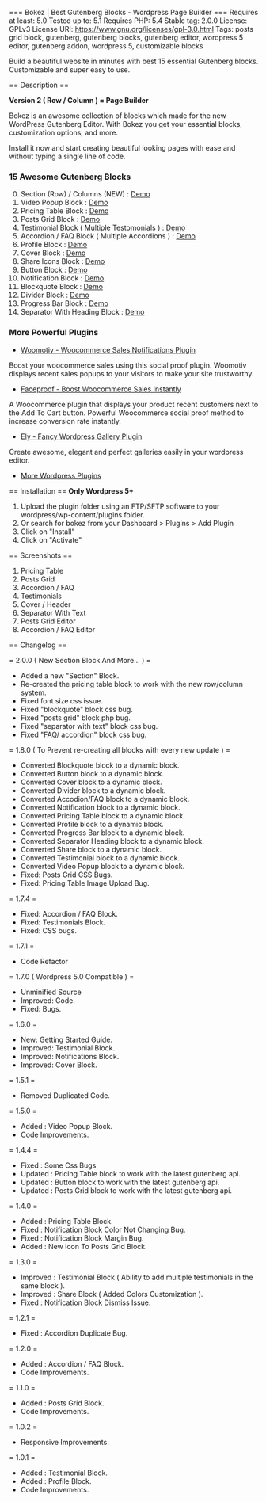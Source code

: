 === Bokez | Best Gutenberg Blocks - Wordpress Page Builder ===
Requires at least: 5.0
Tested up to: 5.1
Requires PHP: 5.4
Stable tag: 2.0.0
License: GPLv3
License URI: https://www.gnu.org/licenses/gpl-3.0.html
Tags: posts grid block, gutenberg, gutenberg blocks, gutenberg editor, wordpress 5 editor, gutenberg addon, wordpress 5, customizable blocks

Build a beautiful website in minutes with best 15 essential Gutenberg blocks. Customizable and super easy to use.

== Description ==

**Version 2 ( Row / Column ) = Page Builder**

Bokez is an awesome collection of blocks which made for the new WordPress Gutenberg Editor. With Bokez you get your essential blocks, customization options, and more. 

Install it now and start creating beautiful looking pages with ease and without typing a single line of code.

### 15 Awesome Gutenberg Blocks

0. Section (Row) / Columns (NEW) : [Demo](http://demo.delabon.com/bokez/)
1. Video Popup Block : [Demo](http://demo.delabon.com/bokez/video-popup/)
2. Pricing Table Block : [Demo](http://demo.delabon.com/bokez/pricing-table)
3. Posts Grid Block : [Demo](http://demo.delabon.com/bokez/posts-grid)
4. Testimonial Block ( Multiple Testomonials ) : [Demo](http://demo.delabon.com/bokez/testimonial)
5. Accordion / FAQ Block ( Multiple Accordions ) : [Demo](http://demo.delabon.com/bokez/accordion-faq)
6. Profile Block : [Demo](http://demo.delabon.com/bokez/profile)
7. Cover Block : [Demo](http://demo.delabon.com/bokez/cover)
8. Share Icons Block : [Demo](http://demo.delabon.com/bokez/share)
9. Button Block : [Demo](http://demo.delabon.com/bokez/button)
10. Notification Block : [Demo](http://demo.delabon.com/bokez/notification)
11. Blockquote Block : [Demo](http://demo.delabon.com/bokez/blockquote/)
12. Divider Block : [Demo](http://demo.delabon.com/bokez/divider)
13. Progress Bar Block : [Demo](http://demo.delabon.com/bokez/progress-bar)
14. Separator With Heading Block : [Demo](http://demo.delabon.com/bokez/separator-with-text)

### More Powerful Plugins

* [Woomotiv - Woocommerce Sales Notifications Plugin](https://wordpress.org/plugins/woomotiv/)

Boost your woocommerce sales using this social proof plugin. Woomotiv displays recent sales popups to your visitors to make your site trustworthy.

* [Faceproof - Boost Woocommerce Sales Instantly](https://codecanyon.net/item/faceproof-boost-woocommerce-sales-instantly/22835201)

A Woocommerce plugin that displays your product recent customers next to the Add To Cart button. Powerful Woocommerce social proof method to increase conversion rate instantly.

* [Ely - Fancy Wordpress Gallery Plugin](https://codecanyon.net/item/ely-wordpress-gallery-plugin/22116166)

Create awesome, elegant and perfect galleries easily in your wordpress editor.

* [More Wordpress Plugins](https://delabon.com)

== Installation ==
**Only Wordpress 5+**

1. Upload the plugin folder using an FTP/SFTP software to your wordpress/wp-content/plugins folder.
2. Or search for bokez from your Dashboard > Plugins > Add Plugin
3. Click on "Install"
4. Click on "Activate"

== Screenshots ==

1. Pricing Table
2. Posts Grid
3. Accordion / FAQ
4. Testimonials
5. Cover / Header
6. Separator With Text
7. Posts Grid Editor
8. Accordion / FAQ Editor

== Changelog ==

= 2.0.0 ( New Section Block And More... ) = 

* Added a new "Section" Block.
* Re-created the pricing table block to work with the new row/column system.
* Fixed font size css issue.
* Fixed "blockquote" block css bug.
* Fixed "posts grid" block php bug.
* Fixed "separator with text" block css bug.
* Fixed "FAQ/ accordion" block css bug.

= 1.8.0 ( To Prevent re-creating all blocks with every new update ) =

* Converted Blockquote block to a dynamic block.
* Converted Button block to a dynamic block.
* Converted Cover block to a dynamic block.
* Converted Divider block to a dynamic block.
* Converted Accodion/FAQ block to a dynamic block.
* Converted Notification block to a dynamic block.
* Converted Pricing Table block to a dynamic block.
* Converted Profile block to a dynamic block.
* Converted Progress Bar block to a dynamic block.
* Converted Separator Heading block to a dynamic block.
* Converted Share block to a dynamic block.
* Converted Testimonial block to a dynamic block.
* Converted Video Popup block to a dynamic block.
* Fixed: Posts Grid CSS Bugs.
* Fixed: Pricing Table Image Upload Bug.

= 1.7.4 =

* Fixed: Accordion / FAQ Block.
* Fixed: Testimonials Block.
* Fixed: CSS bugs.

= 1.7.1 =

* Code Refactor

= 1.7.0 ( Wordpress 5.0 Compatible ) =

* Unminified Source
* Improved: Code.
* Fixed: Bugs.

= 1.6.0 =

* New: Getting Started Guide.
* Improved: Testimonial Block.
* Improved: Notifications Block.
* Improved: Cover Block.

= 1.5.1 =

* Removed Duplicated Code.

= 1.5.0 =

* Added : Video Popup Block.
* Code Improvements.

= 1.4.4 =

* Fixed : Some Css Bugs
* Updated : Pricing Table block to work with the latest gutenberg api.
* Updated : Button block to work with the latest gutenberg api.
* Updated : Posts Grid block to work with the latest gutenberg api.

= 1.4.0 =

* Added : Pricing Table Block.
* Fixed : Notification Block Color Not Changing Bug.
* Fixed : Notification Block Margin Bug.
* Added : New Icon To Posts Grid Block.

= 1.3.0 =

* Improved : Testimonial Block ( Ability to add multiple testimonials in the same block ).
* Improved : Share Block ( Added Colors Customization ).
* Fixed : Notification Block Dismiss Issue.

= 1.2.1 =

* Fixed : Accordion Duplicate Bug.

= 1.2.0 =

* Added : Accordion / FAQ Block.
* Code Improvements.

= 1.1.0 =

* Added : Posts Grid Block.
* Code Improvements.

= 1.0.2 =

* Responsive Improvements.

= 1.0.1 =

* Added : Testimonial Block.
* Added : Profile Block.
* Code Improvements.

